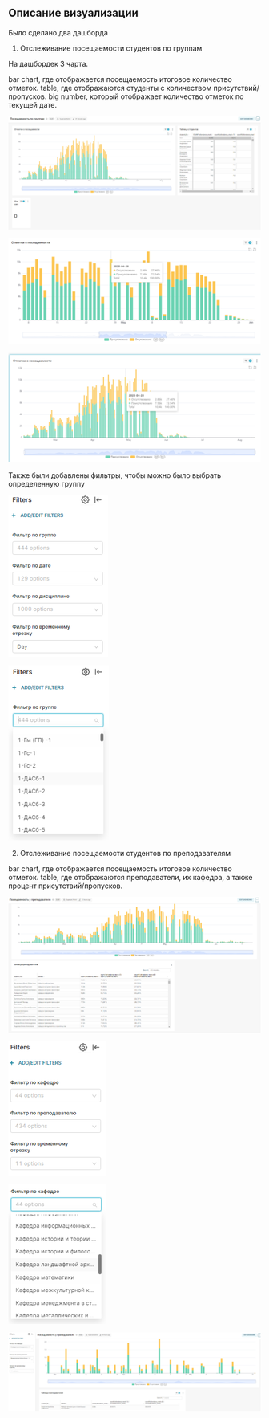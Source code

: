 ## Описание визуализации

Было сделано два дашборда 

1. Отслеживание посещаемости студентов по группам 

На дашбордек 3 чарта.

bar chart, где отображается посещаемость итоговое количество отметок.
table, где отображаются студенты с количеством присутствий/пропусков.
big number, который отображает количество отметок по текущей дате.

![alt text](/refs/image_9.png)

![alt text](/refs/12.png)

![alt text](/refs/image_13.png)

Также были добавлены фильтры, чтобы можно было выбрать определенную группу

![alt text](/refs/image_10.png)

![alt text](</refs/image copy_11.png>)

2. Отслеживание посещаемости студентов по преподавателям

bar chart, где отображается посещаемость итоговое количество отметок.
table, где отображаются преподаватели, их кафедра, а также процент присутствий/пропусков.

![alt text](/refs/image_14.png)

![alt text](/refs/image_15.png)

![alt text](/refs/image_16.png)

![alt text](/refs/image_17.png)